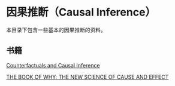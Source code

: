 # 因果推断（Causal Inference）
本目录下包含一些基本的因果推断的资料。

## 书籍
[Counterfactuals and Causal Inference](https://edisciplinas.usp.br/pluginfile.php/3984640/mod_resource/content/2/%5BStephen_L._Morgan%2C_Christopher_Winship%5D_Counterfa%28BookFi.org%29%20%281%29%281%29.pdf)

[THE BOOK OF WHY: THE NEW SCIENCE OF CAUSE AND EFFECT](http://bayes.cs.ucla.edu/WHY/)
